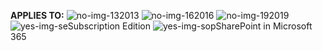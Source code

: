 <Token>**APPLIES TO:** ![no-img-13](../media/no.png)2013 ![no-img-16](../media/no.png)2016 ![no-img-19](../media/no.png)2019 ![yes-img-se](../media/yes.png)Subscription Edition ![yes-img-sop](../media/yes.png)SharePoint in Microsoft 365</Token>

